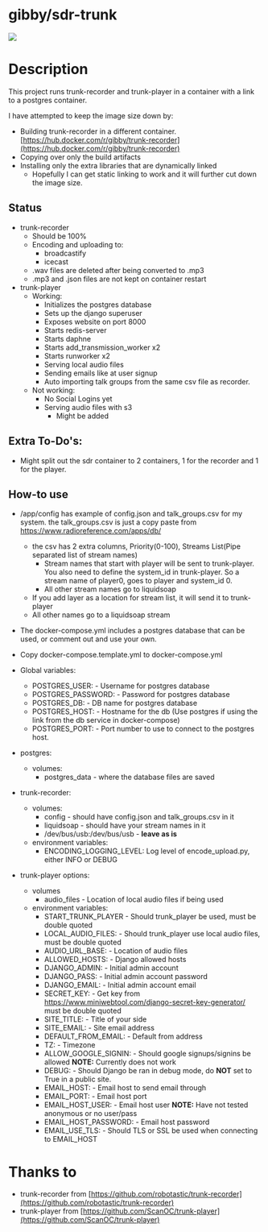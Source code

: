 gibby/sdr-trunk
===================
[![](https://images.microbadger.com/badges/image/gibby/sdr-trunk.svg)](https://microbadger.com/images/gibby/sdr-trunk "Get your own image badge on microbadger.com")

# Description

This project runs trunk-recorder and trunk-player in a container with a link to a postgres container.

I have attempted to keep the image size down by:
* Building trunk-recorder in a different container. [https://hub.docker.com/r/gibby/trunk-recorder](https://hub.docker.com/r/gibby/trunk-recorder)
* Copying over only the build artifacts
* Installing only the extra libraries that are dynamically linked
  * Hopefully I can get static linking to work and it will further cut down the image size.

## Status
* trunk-recorder
  * Should be 100%
  * Encoding and uploading to:
    * broadcastify
    * icecast
  * .wav files are deleted after being converted to .mp3
  * .mp3 and .json files are not kept on container restart
* trunk-player
  * Working:
    * Initializes the postgres database
    * Sets up the django superuser
    * Exposes website on port 8000
    * Starts redis-server
    * Starts daphne
    * Starts add_transmission_worker x2
    * Starts runworker x2
    * Serving local audio files
    * Sending emails like at user signup
    * Auto importing talk groups from the same csv file as recorder.
  * Not working:
    * No Social Logins yet
    * Serving audio files with s3
      * Might be added

## Extra To-Do's:
* Might split out the sdr container to 2 containers, 1 for the recorder and 1 for the player.

## How-to use

* /app/config has example of config.json and talk_groups.csv for my system. the talk_groups.csv is just a copy paste from https://www.radioreference.com/apps/db/
  * the csv has 2 extra columns, Priority(0-100), Streams List(Pipe separated list of stream names)
    * Stream names that start with player will be sent to trunk-player. You also need to define the system_id in trunk-player. So a stream name of player0, goes to player and system_id 0.
    * All other stream names go to liquidsoap
  * If you add layer as a location for stream list, it will send it to trunk-player
  * All other names go to a liquidsoap stream

* The docker-compose.yml includes a postgres database that can be used, or comment out and use your own.

* Copy docker-compose.template.yml to docker-compose.yml

* Global variables:
  * POSTGRES_USER: - Username for postgres database
  * POSTGRES_PASSWORD: - Password for postgres database
  * POSTGRES_DB: - DB name for postgres database
  * POSTGRES_HOST: - Hostname for the db (Use postgres if using the link from the db service in docker-compose)
  * POSTGRES_PORT: - Port number to use to connect to the postgres host.

* postgres:
  * volumes:
    * postgres_data - where the database files are saved

* trunk-recorder:
  * volumes:
    * config - should have config.json and talk_groups.csv in it
    * liquidsoap - should have your stream names in it
    * /dev/bus/usb:/dev/bus/usb - **leave as is**
  * environment variables:
    * ENCODING_LOGGING_LEVEL: Log level of encode_upload.py, either INFO or DEBUG


* trunk-player options:
  * volumes
    * audio_files - Location of local audio files if being used
  * environment variables:
    * START_TRUNK_PLAYER - Should trunk_player be used, must be double quoted
    * LOCAL_AUDIO_FILES: - Should trunk_player use local audio files, must be double quoted
    * AUDIO_URL_BASE: - Location of audio files
    * ALLOWED_HOSTS: - Django allowed hosts
    * DJANGO_ADMIN: - Initial admin account
    * DJANGO_PASS: - Initial admin account password
    * DJANGO_EMAIL: - Initial admin account email
    * SECRET_KEY: - Get key from https://www.miniwebtool.com/django-secret-key-generator/ must be double quoted
    * SITE_TITLE: - Title of your side
    * SITE_EMAIL: - Site email address
    * DEFAULT_FROM_EMAIL: - Default from address
    * TZ: - Timezone
    * ALLOW_GOOGLE_SIGNIN: - Should google signups/signins be allowed **NOTE:** Currently does not work
    * DEBUG: - Should Django be ran in debug mode, do **NOT** set to True in a public site.
    * EMAIL_HOST: - Email host to send email through
    * EMAIL_PORT: - Email host port
    * EMAIL_HOST_USER: - Email host user **NOTE:** Have not tested anonymous or no user/pass
    * EMAIL_HOST_PASSWORD: - Email host password
    * EMAIL_USE_TLS: - Should TLS or SSL be used when connecting to EMAIL_HOST


# Thanks to
* trunk-recorder from [https://github.com/robotastic/trunk-recorder](https://github.com/robotastic/trunk-recorder)
* trunk-player from [https://github.com/ScanOC/trunk-player](https://github.com/ScanOC/trunk-player)
